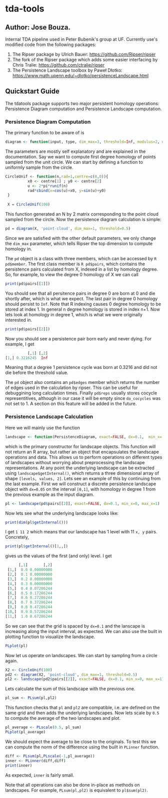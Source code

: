 # tda-tools
## Author: Jose Bouza.

Internal TDA pipeline used in Peter Bubenik's group at UF. Currently use's modified code from the following packages:
1. The Ripser package by Ulrich Bauer: https://github.com/Ripser/ripser
2. The fork of the Ripser package which adds some easier interfacing by Chris Tralie: https://github.com/ctralie/ripser
3. The Persistence Landscape toolbox by Paweł Dłotko: https://www.math.upenn.edu/~dlotko/persistenceLandscape.html

## Quickstart Guide

The tdatools package supports two major persistent homology operations: Persistence Diagram computation and Persistence
Landscape computation.

### Persistence Diagram Computation

The primary function to be aware of is
```R
diagram <- function(input, type, dim_max=3, threshold=Inf, modulus=2, do_cocycles=0)
```

The parameters are mostly self explanatory and are explained in the documentation. Say we want to compute first degree homology of points sampled from the unit circle. We can start by defining a function to uniformly sample from the circle.
```R
CircleUnif <- function(n,rad=1,centre=c(0,0)){
          x0 <- centre[1] ; y0 <- centre[2]
          u <- 2*pi*runif(n)
          rad*cbind(x=cos(u)+x0, y=sin(u)+y0)
 }
 
 X = CircleUnif(100)
```

This function generated an N by 2 matrix corresponding to the point cloud sampled from the circle. Now the persistence diagram calculation is simple:

```R
pd = diagram(X, 'point-cloud', dim_max=1, threshold=0.5)
```
Since we are satisfied with the other default parameters, we only change the ```dim_max``` parameter, which tells Ripser
the top dimension to compute homology in. 

The ```pd``` object is a class with three members, which can be accessed by
```R pd$member```. The first class member is ```R pd$pairs```, which contains the persistence pairs calculated from X,
indexed in a list by homology degree. So, for example, to view the degree 0 homology of X we can call

```R
print(pd$pairs[[1]])
```

You should see that all persitence pairs in degree 0 are born at 0 and die shortly after, which is what we expect. The
last pair in degree 0 homology should persist to ```Inf```.
Note that R indexing causes 0 degree homology to be stored at index 1. In general n degree homology is stored in index n+1.
Now lets look at homology in degree 1, which is what we were originally interested in.

```R
print(pd$pairs[[2]])
```

Now you should see a persistence pair born early and never dying. For example, I get

```R
          [,1] [,2]
[1,] 0.3216245  Inf
```

Meaning that a degree 1 persistence cycle was born at 0.3216 and did not die before the threshold value.

The ```pd``` object also contains an ```pd$edges``` member which returns the number of edges used in the calculation by ripser. This can be useful for debuggining long calculation times. Finally ```pd$reps``` usually stores cocycle representitives, although in our case it will be empty since ```do_cocycles``` was not set to 1. A section on this feature will be added in the future.


### Persistence Landscape Calculation

Here we will mainly use the function
```R
landscape <- function(PersistenceDiagram, exact=FALSE, dx=0.1,  min_x= 0, max_x=10, max_y=1000)
```
which is the primary constructor for landscape objects. This function will not return an R array, but rather an object
that encapsulates the landscape operations and data. This allows us to perform operations on different types of
landscapes without worrying about preprocessing the landscape representations. At any point the underlying landscape can
be extracted using ```landscape$getInternal()```, which returns a three dimensional array of shape ```[levels, values,
2]```. Lets see an example of this by continuing from the last example. First we will construct a discrete persistence
landscape object with ```dx=0.05``` on the interval ```[0,1]```, with homology in degree 1 from the previous example as
the input diagram.
```R
pl <- landscape(pd$pairs[[2]], exact=FALSE, dx=0.1, min_x=0, max_x=1)
```

Now lets see what the underlying landscape looks like:
```R
print(dim(pl$getInternal()))
```
I get ```1 11 2``` which means that our landscape has 1 level with 11 ```x, y``` pairs. Concretely,
```R
print(pl$getInternal()[1,,])
```
gives us the values of the first (and only) level. I get
```R
      [,1]       [,2]
 [1,]  0.0 0.00000000
 [2,]  0.1 0.00000000
 [3,]  0.2 0.00000000
 [4,]  0.3 0.00000000
 [5,]  0.4 0.07286244
 [6,]  0.5 0.17286244
 [7,]  0.6 0.27286244
 [8,]  0.7 0.37286244
 [9,]  0.8 0.47286244
[10,]  0.9 0.57286244
[11,]  1.0 0.67286244
```
So we can see that the grid is spaced by ```dx=0.1``` and the lanscape is increasing along the input interval, as
expected. We can also use the built in plotting function to visualize the landscape.
```R
PLplot(pl)
```
Now let us operate on landscapes. We can start by sampling from a circle again.
```R
X2 <- CircleUnif(100)
pd2 <- diagram(X2, 'point-cloud', dim_max=1, threshold=0.5)
pl2 <- landscape(pd2$pairs[[2]], exact=FALSE, dx=0.1, min_x=0, max_x=1)
```
Lets calculate the sum of this landscape with the previous one.
```R
pl_sum <- PLsum(pl,pl2)
```
This function checks that ```pl``` and ```pl2``` are compatible, i.e. are defined on the same grid and then adds the
underlying landscapes. Now lets scale by ```0.5``` to compute the average of the two landscapes and plot.
```R
pl_average <- PLscale(0.5, pl_sum)
PLplot(pl_average)
```
We should expect the average to be close to the originals. To test this we can compute the norm of the difference using
the built in ```PLinner``` function.
```R
diff <- PLsum(pl,PLscale(-1,pl_average))
inner <- PLinner(diff,diff)
print(inner)
```
As expected, ```inner``` is fairly small. 

Note that all operations can also be done in-place as methods on landscapes. For example, ```PLsum(pl,pl2)``` is equivalent to ```pl$sum(pl2)```.



